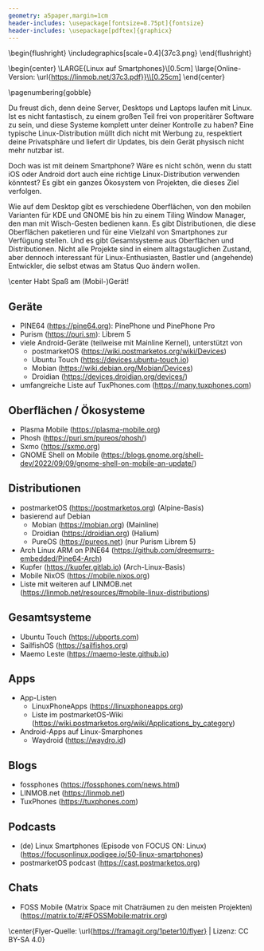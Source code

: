 ```yaml
---
geometry: a5paper,margin=1cm
header-includes: \usepackage[fontsize=8.75pt]{fontsize}
header-includes: \usepackage[pdftex]{graphicx}
---
```


\begin{flushright}
\includegraphics[scale=0.4]{37c3.png}
\end{flushright}

\begin{center}
\LARGE{Linux auf Smartphones}\\[0.5cm] 
\large{Online-Version: \url{https://linmob.net/37c3.pdf}}\\[0.25cm]
\end{center}

\pagenumbering{gobble}

Du freust dich, denn deine Server, Desktops und Laptops laufen mit Linux.
Ist es nicht fantastisch, zu einem großen Teil frei von properitärer
Software zu sein, und diese Systeme komplett unter deiner Kontrolle zu haben?
Eine typische Linux-Distribution müllt dich nicht mit Werbung zu, respektiert
deine Privatsphäre und liefert dir Updates, bis dein Gerät physisch nicht
mehr nutzbar ist.

Doch was ist mit deinem Smartphone? Wäre es nicht schön, wenn du statt iOS oder
Android dort auch eine richtige Linux-Distribution verwenden könntest? Es gibt
ein ganzes Ökosystem von Projekten, die dieses Ziel verfolgen.

Wie auf dem Desktop gibt es verschiedene Oberflächen, von den mobilen Varianten
für KDE und GNOME bis hin zu einem Tiling Window Manager, den man mit
Wisch-Gesten bedienen kann. Es gibt Distributionen, die diese Oberflächen
paketieren und für eine Vielzahl von Smartphones zur Verfügung stellen. Und es
gibt Gesamtsysteme aus Oberflächen und Distributionen. Nicht alle Projekte sind
in einem alltagstauglichen Zustand, aber dennoch interessant für Linux-Enthusiasten,
Bastler und (angehende) Entwickler, die selbst etwas am Status Quo
ändern wollen.

\center Habt Spaß am (Mobil-)Gerät!

## Geräte

-   PINE64 (<https://pine64.org>): PinePhone und PinePhone Pro
-   Purism (<https://puri.sm>): Librem 5
-   viele Android-Geräte (teilweise mit Mainline Kernel), unterstützt von
    -   postmarketOS (<https://wiki.postmarketos.org/wiki/Devices>)
    -   Ubuntu Touch (<https://devices.ubuntu-touch.io>)
    -   Mobian (<https://wiki.debian.org/Mobian/Devices>)
    -   Droidian (<https://devices.droidian.org/devices/>)
-   umfangreiche Liste auf TuxPhones.com (<https://many.tuxphones.com>)

## Oberflächen / Ökosysteme

-   Plasma Mobile (<https://plasma-mobile.org>)
-   Phosh (<https://puri.sm/pureos/phosh/>)
-   Sxmo (<https://sxmo.org>)
-   GNOME Shell on Mobile (<https://blogs.gnome.org/shell-dev/2022/09/09/gnome-shell-on-mobile-an-update/>)

## Distributionen

-   postmarketOS (<https://postmarketos.org>) (Alpine-Basis)
-   basierend auf Debian
    -   Mobian (<https://mobian.org>) (Mainline) 
    -   Droidian (<https://droidian.org>) (Halium)
    -   PureOS (<https://pureos.net>) (nur Purism Librem 5)
-   Arch Linux ARM on PINE64 (<https://github.com/dreemurrs-embedded/Pine64-Arch>)
-   Kupfer (<https://kupfer.gitlab.io>) (Arch-Linux-Basis)
-   Mobile NixOS (<https://mobile.nixos.org>)
-   Liste mit weiteren auf LINMOB.net (<https://linmob.net/resources/#mobile-linux-distributions>)


## Gesamtsysteme

-   Ubuntu Touch (<https://ubports.com>)
-   SailfishOS (<https://sailfishos.org>)
-   Maemo Leste (<https://maemo-leste.github.io>)

## Apps

-   App-Listen
    -   LinuxPhoneApps (<https://linuxphoneapps.org>)
    -   Liste im postmarketOS-Wiki (<https://wiki.postmarketos.org/wiki/Applications_by_category>)
-   Android-Apps auf Linux-Smarphones
    -   Waydroid (<https://waydro.id>)

## Blogs

-   fossphones (<https://fossphones.com/news.html>)
-   LINMOB.net (<https://linmob.net>)
-   TuxPhones (<https://tuxphones.com>)

## Podcasts

-   (de) Linux Smartphones (Episode von FOCUS ON: Linux) (<https://focusonlinux.podigee.io/50-linux-smartphones>)
-   postmarketOS podcast (<https://cast.postmarketos.org>)

## Chats

-   FOSS Mobile (Matrix Space mit Chaträumen zu den meisten Projekten)
    (<https://matrix.to/#/#FOSSMobile:matrix.org>)




\center{Flyer-Quelle: \url{https://framagit.org/1peter10/flyer} | Lizenz: CC BY-SA 4.0}


<!-- ## Bootloader / Low Level-Zeug / Firmware -->

